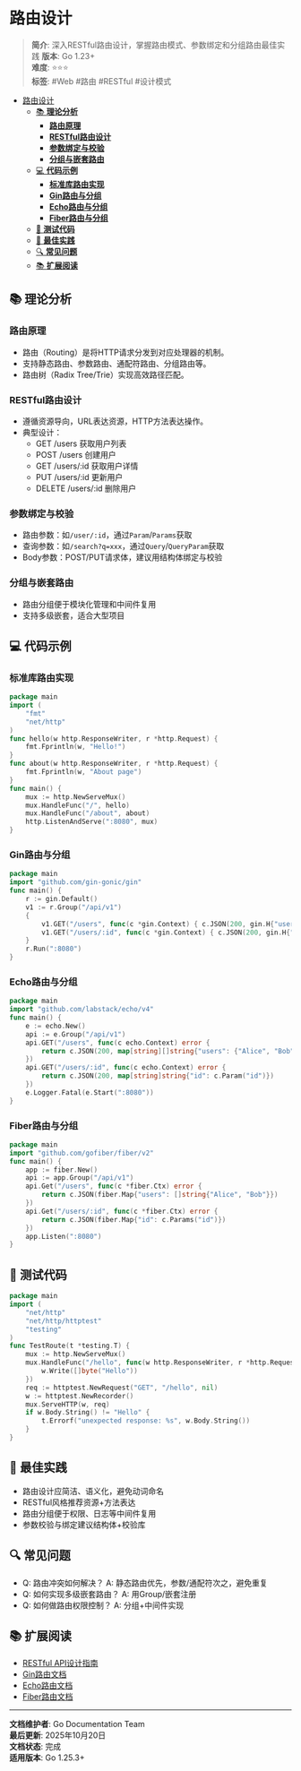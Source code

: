 ﻿# 路由设计

> **简介**: 深入RESTful路由设计，掌握路由模式、参数绑定和分组路由最佳实践
> **版本**: Go 1.23+  
> **难度**: ⭐⭐⭐  
> **标签**: #Web #路由 #RESTful #设计模式

<!-- TOC START -->
- [路由设计](#路由设计)
  - [📚 **理论分析**](#-理论分析)
    - [**路由原理**](#路由原理)
    - [**RESTful路由设计**](#restful路由设计)
    - [**参数绑定与校验**](#参数绑定与校验)
    - [**分组与嵌套路由**](#分组与嵌套路由)
  - [💻 **代码示例**](#-代码示例)
    - [**标准库路由实现**](#标准库路由实现)
    - [**Gin路由与分组**](#gin路由与分组)
    - [**Echo路由与分组**](#echo路由与分组)
    - [**Fiber路由与分组**](#fiber路由与分组)
  - [🧪 **测试代码**](#-测试代码)
  - [🎯 **最佳实践**](#-最佳实践)
  - [🔍 **常见问题**](#-常见问题)
  - [📚 **扩展阅读**](#-扩展阅读)
<!-- TOC END -->

## 📚 **理论分析**

### **路由原理**

- 路由（Routing）是将HTTP请求分发到对应处理器的机制。
- 支持静态路由、参数路由、通配符路由、分组路由等。
- 路由树（Radix Tree/Trie）实现高效路径匹配。

### **RESTful路由设计**

- 遵循资源导向，URL表达资源，HTTP方法表达操作。
- 典型设计：
  - GET    /users        获取用户列表
  - POST   /users        创建用户
  - GET    /users/:id    获取用户详情
  - PUT    /users/:id    更新用户
  - DELETE /users/:id    删除用户

### **参数绑定与校验**

- 路由参数：如`/user/:id`，通过`Param`/`Params`获取
- 查询参数：如`/search?q=xxx`，通过`Query`/`QueryParam`获取
- Body参数：POST/PUT请求体，建议用结构体绑定与校验

### **分组与嵌套路由**

- 路由分组便于模块化管理和中间件复用
- 支持多级嵌套，适合大型项目

## 💻 **代码示例**

### **标准库路由实现**

```go
package main
import (
    "fmt"
    "net/http"
)
func hello(w http.ResponseWriter, r *http.Request) {
    fmt.Fprintln(w, "Hello!")
}
func about(w http.ResponseWriter, r *http.Request) {
    fmt.Fprintln(w, "About page")
}
func main() {
    mux := http.NewServeMux()
    mux.HandleFunc("/", hello)
    mux.HandleFunc("/about", about)
    http.ListenAndServe(":8080", mux)
}
```

### **Gin路由与分组**

```go
package main
import "github.com/gin-gonic/gin"
func main() {
    r := gin.Default()
    v1 := r.Group("/api/v1")
    {
        v1.GET("/users", func(c *gin.Context) { c.JSON(200, gin.H{"users": []string{"Alice", "Bob"}}) })
        v1.GET("/users/:id", func(c *gin.Context) { c.JSON(200, gin.H{"id": c.Param("id")}) })
    }
    r.Run(":8080")
}
```

### **Echo路由与分组**

```go
package main
import "github.com/labstack/echo/v4"
func main() {
    e := echo.New()
    api := e.Group("/api/v1")
    api.GET("/users", func(c echo.Context) error {
        return c.JSON(200, map[string][]string{"users": {"Alice", "Bob"}})
    })
    api.GET("/users/:id", func(c echo.Context) error {
        return c.JSON(200, map[string]string{"id": c.Param("id")})
    })
    e.Logger.Fatal(e.Start(":8080"))
}
```

### **Fiber路由与分组**

```go
package main
import "github.com/gofiber/fiber/v2"
func main() {
    app := fiber.New()
    api := app.Group("/api/v1")
    api.Get("/users", func(c *fiber.Ctx) error {
        return c.JSON(fiber.Map{"users": []string{"Alice", "Bob"}})
    })
    api.Get("/users/:id", func(c *fiber.Ctx) error {
        return c.JSON(fiber.Map{"id": c.Params("id")})
    })
    app.Listen(":8080")
}
```

## 🧪 **测试代码**

```go
package main
import (
    "net/http"
    "net/http/httptest"
    "testing"
)
func TestRoute(t *testing.T) {
    mux := http.NewServeMux()
    mux.HandleFunc("/hello", func(w http.ResponseWriter, r *http.Request) {
        w.Write([]byte("Hello"))
    })
    req := httptest.NewRequest("GET", "/hello", nil)
    w := httptest.NewRecorder()
    mux.ServeHTTP(w, req)
    if w.Body.String() != "Hello" {
        t.Errorf("unexpected response: %s", w.Body.String())
    }
}
```

## 🎯 **最佳实践**

- 路由设计应简洁、语义化，避免动词命名
- RESTful风格推荐资源+方法表达
- 路由分组便于权限、日志等中间件复用
- 参数校验与绑定建议结构体+校验库

## 🔍 **常见问题**

- Q: 路由冲突如何解决？
  A: 静态路由优先，参数/通配符次之，避免重复
- Q: 如何实现多级嵌套路由？
  A: 用Group/嵌套注册
- Q: 如何做路由权限控制？
  A: 分组+中间件实现

## 📚 **扩展阅读**

- [RESTful API设计指南](https://restfulapi.net/)
- [Gin路由文档](https://gin-gonic.com/docs/examples/route-grouping/)
- [Echo路由文档](https://echo.labstack.com/guide/routing/)
- [Fiber路由文档](https://docs.gofiber.io/api/app#group)

---

**文档维护者**: Go Documentation Team  
**最后更新**: 2025年10月20日  
**文档状态**: 完成  
**适用版本**: Go 1.25.3+
